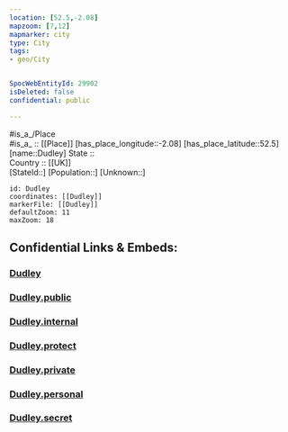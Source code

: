 ```yaml
---
location: [52.5,-2.08] 
mapzoom: [7,12] 
mapmarker: city 
type: City
tags:
- geo/City


SpocWebEntityId: 29902
isDeleted: false
confidential: public

---
```

#is_a_/Place  
#is_a_ :: [[Place]] 
[has_place_longitude::-2.08] 
[has_place_latitude::52.5] 
[name::Dudley] 
State ::  
Country :: [[UK]]  
[StateId::] 
[Population::] 
[Unknown::] 


```leaflet
id: Dudley
coordinates: [[Dudley]] 
markerFile: [[Dudley]] 
defaultZoom: 11 
maxZoom: 18
```


## Confidential Links & Embeds: 

### [Dudley](/_Standards/Earth/Continent/Europe/Europe~North/UK/England/Regions~England/West_Midlands,Region/Sandwell/cities~Sandwell/Dudley.md) 

### [Dudley.public](/_public/Earth/Continent/Europe/Europe~North/UK/England/Regions~England/West_Midlands,Region/Sandwell/cities~Sandwell/Dudley.public.md) 

### [Dudley.internal](/_internal/Earth/Continent/Europe/Europe~North/UK/England/Regions~England/West_Midlands,Region/Sandwell/cities~Sandwell/Dudley.internal.md) 

### [Dudley.protect](/_protect/Earth/Continent/Europe/Europe~North/UK/England/Regions~England/West_Midlands,Region/Sandwell/cities~Sandwell/Dudley.protect.md) 

### [Dudley.private](/_private/Earth/Continent/Europe/Europe~North/UK/England/Regions~England/West_Midlands,Region/Sandwell/cities~Sandwell/Dudley.private.md) 

### [Dudley.personal](/_personal/Earth/Continent/Europe/Europe~North/UK/England/Regions~England/West_Midlands,Region/Sandwell/cities~Sandwell/Dudley.personal.md) 

### [Dudley.secret](/_secret/Earth/Continent/Europe/Europe~North/UK/England/Regions~England/West_Midlands,Region/Sandwell/cities~Sandwell/Dudley.secret.md)

